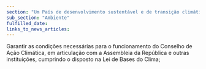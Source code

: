 ```yaml
---
section: "Um País de desenvolvimento sustentável e de transição climática"
sub_section: "Ambiente"
fulfilled_date:
links_to_news_articles:
---
```


Garantir as condições necessárias para o funcionamento do Conselho de Ação Climática, em articulação com a Assembleia da República e outras instituições, cumprindo o disposto na Lei de Bases do Clima;